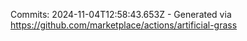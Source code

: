 Commits: 2024-11-04T12:58:43.653Z - Generated via https://github.com/marketplace/actions/artificial-grass
<br>
